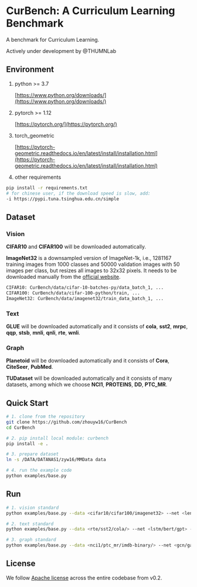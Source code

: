 # CurBench: A Curriculum Learning Benchmark

A benchmark for Curriculum Learning.

Actively under development by @THUMNLab


## Environment

1. python >= 3.7  

    [https://www.python.org/downloads/](https://www.python.org/downloads/)

2. pytorch >= 1.12

    [https://pytorch.org/](https://pytorch.org/)

3. torch_geometric

    [https://pytorch-geometric.readthedocs.io/en/latest/install/installation.html](https://pytorch-geometric.readthedocs.io/en/latest/install/installation.html)

4. other requirements

```bash
pip install -r requirements.txt 
# for chinese user, if the download speed is slow, add:
-i https://pypi.tuna.tsinghua.edu.cn/simple
```


## Dataset

### Vision

**CIFAR10** and **CIFAR100** will be downloaded automatically.

**ImageNet32** is a downsampled version of ImageNet-1k, i.e., 1281167 training images from 1000 classes and 50000 validation images with 50 images per class, but resizes all images to 32x32 pixels. It needs to be downloaded manually from the [official website](https://image-net.org/download.php). 

``` bash
CIFAR10: CurBench/data/cifar-10-batches-py/data_batch_1, ...
CIFAR100: CurBench/data/cifar-100-python/train, ...
ImageNet32: CurBench/data/imagenet32/train_data_batch_1, ...
```

### Text

**GLUE** will be downloaded automatically and it consists of **cola**, **sst2**, **mrpc**, **qqp**, **stsb**, **mnli**, **qnli**, **rte**, **wnli**.

### Graph
**Planetoid** will be downloaded automatically and it consists of **Cora**, **CiteSeer**, **PubMed**.

**TUDataset** will be downloaded automatically and it consists of many datasets, among which we choose **NCI1**, **PROTEINS**, **DD**, **PTC_MR**.


## Quick Start

``` bash
# 1. clone from the repository
git clone https://github.com/zhouyw16/CurBench
cd CurBench

# 2. pip install local module: curbench
pip install -e .

# 3. prepare dataset
ln -s /DATA/DATANAS1/zyw16/MMData data

# 4. run the example code
python examples/base.py
```


## Run
```bash
# 1. vision standard
python examples/base.py --data <cifar10/cifar100/imagenet32> --net <lenet/resnet/vit> --gpu <0/1/2/>

# 2. text standard
python examples/base.py --data <rte/sst2/cola/> --net <lstm/bert/gpt> --gpu <0/1/2/>

# 3. graph standard
python examples/base.py --data <nci1/ptc_mr/imdb-binary/> --net <gcn/gat/sage> --gpu <0/1/2/>
```


## License
We follow [Apache license](LICENSE) across the entire codebase from v0.2.
